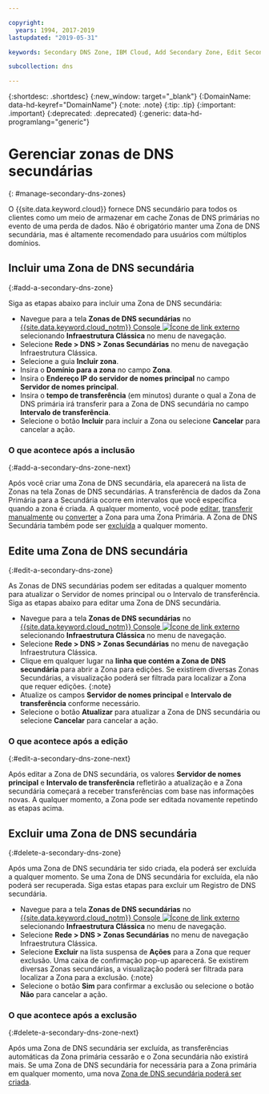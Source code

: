 ```yaml
---

copyright:
  years: 1994, 2017-2019
lastupdated: "2019-05-31"

keywords: Secondary DNS Zone, IBM Cloud, Add Secondary Zone, Edit Secondary Zone, Delete Secondary Zone, primary DNS Zones

subcollection: dns

---
```



{:shortdesc: .shortdesc}
{:new_window: target="_blank"}
{:DomainName: data-hd-keyref="DomainName"}
{:note: .note}
{:tip: .tip}
{:important: .important}
{:deprecated: .deprecated}
{:generic: data-hd-programlang="generic"}


# Gerenciar zonas de DNS secundárias
{: #manage-secondary-dns-zones}

O {{site.data.keyword.cloud}} fornece DNS secundário para todos os clientes como um meio de armazenar em cache Zonas de DNS primárias no evento de uma perda de dados. Não é obrigatório manter uma Zona de DNS secundária, mas é altamente recomendado para usuários com múltiplos domínios. 


## Incluir uma Zona de DNS secundária
{:#add-a-secondary-dns-zone}

Siga as etapas abaixo para incluir uma Zona de DNS secundária:

* Navegue para a tela **Zonas de DNS secundárias** no [{{site.data.keyword.cloud_notm}} Console ![Ícone de link externo](../../icons/launch-glyph.svg "Ícone de link externo")](https://{DomainName}/) selecionando **Infraestrutura Clássica** no menu
de navegação. 
* Selecione **Rede > DNS > Zonas Secundárias** no menu de navegação Infraestrutura Clássica.
* Selecione a guia **Incluir zona**.
* Insira o **Domínio para a zona** no campo **Zona**.
* Insira o **Endereço IP do servidor de nomes principal** no campo **Servidor de nomes principal**.
* Insira o **tempo de transferência** (em minutos) durante o qual a Zona de DNS primária irá transferir para a Zona de DNS secundária no campo **Intervalo de transferência**.
* Selecione o botão **Incluir** para incluir a Zona ou selecione **Cancelar** para cancelar a ação.

### O que acontece após a inclusão
{:#add-a-secondary-dns-zone-next}

Após você criar uma Zona de DNS secundária, ela aparecerá na lista de Zonas na tela Zonas de DNS secundárias. A transferência de dados da Zona Primária para a Secundária ocorre em intervalos que você especifica quando a zona é criada. A qualquer momento, você pode [editar](#edit-a-secondary-dns-zone), [transferir manualmente](/docs/infrastructure/dns?topic=dns-make-a-manual-zone-transfer-for-a-secondary-dns-zone) ou [converter](/docs/infrastructure/dns?topic=dns-convert-a-secondary-dns-zone-to-a-primary-zone) a Zona para uma Zona Primária. A Zona de DNS Secundária também pode ser [excluída](#delete-a-secondary-dns-zone) a qualquer momento.

## Edite uma Zona de DNS secundária
{:#edit-a-secondary-dns-zone}

As Zonas de DNS secundárias podem ser editadas a qualquer momento para atualizar o Servidor de nomes principal ou o Intervalo de transferência. Siga as etapas abaixo para editar uma Zona de DNS secundária.

* Navegue para a tela **Zonas de DNS secundárias** no [{{site.data.keyword.cloud_notm}} Console ![Ícone de link externo](../../icons/launch-glyph.svg "Ícone de link externo")](https://{DomainName}/) selecionando **Infraestrutura Clássica** no menu
de navegação. 
* Selecione **Rede > DNS > Zonas Secundárias** no menu de navegação Infraestrutura Clássica.
* Clique em qualquer lugar na **linha que contém a Zona de DNS secundária** para abrir a Zona para edições.
  Se existirem diversas Zonas Secundárias, a visualização poderá ser filtrada para localizar a Zona que requer edições.
  {:note}  
* Atualize os campos **Servidor de nomes principal** e **Intervalo de transferência** conforme necessário.
* Selecione o botão **Atualizar** para atualizar a Zona de DNS secundária ou selecione **Cancelar** para cancelar a ação.

### O que acontece após a edição
{:#edit-a-secondary-dns-zone-next}

Após editar a Zona de DNS secundária, os valores **Servidor de nomes principal** e **Intervalo de transferência** refletirão a atualização e a Zona secundária começará a receber transferências com base nas informações novas. A qualquer momento, a Zona pode ser editada novamente repetindo as etapas acima.

## Excluir uma Zona de DNS secundária
{:#delete-a-secondary-dns-zone}

Após uma Zona de DNS secundária ter sido criada, ela poderá ser excluída a qualquer momento. Se uma Zona de DNS secundária for excluída, ela não poderá ser recuperada. Siga estas etapas para excluir um Registro de DNS secundária.

 * Navegue para a tela **Zonas de DNS secundárias** no [{{site.data.keyword.cloud_notm}} Console ![Ícone de link externo](../../icons/launch-glyph.svg "Ícone de link externo")](https://{DomainName}/) selecionando **Infraestrutura Clássica** no menu
de navegação. 
* Selecione **Rede > DNS > Zonas Secundárias** no menu de navegação Infraestrutura Clássica.
* Selecione **Excluir** na lista suspensa de **Ações** para a Zona que requer exclusão. Uma caixa de confirmação pop-up aparecerá.
  Se existirem diversas Zonas secundárias, a visualização poderá ser filtrada para localizar a Zona para a exclusão.
  {:note}
* Selecione o botão **Sim** para confirmar a exclusão ou selecione o botão **Não** para cancelar a ação.

### O que acontece após a exclusão
{:#delete-a-secondary-dns-zone-next}

Após uma Zona de DNS secundária ser excluída, as transferências automáticas da Zona primária cessarão e o Zona secundária não existirá mais. Se uma Zona de DNS secundária for necessária para a Zona primária em qualquer momento, uma nova [Zona de DNS secundária poderá ser criada](#add-a-secondary-dns-zone).
